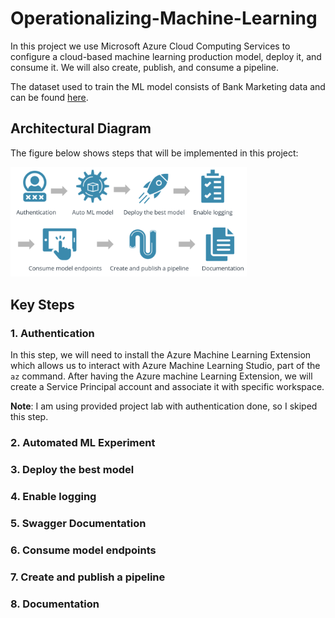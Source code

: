 # Operationalizing-Machine-Learning

In this project we use Microsoft Azure Cloud Computing Services to configure a cloud-based machine learning production model, deploy it, and consume it. We will also create, publish, and consume a pipeline. 

The dataset used to train the ML model consists of Bank Marketing data and can be found [here](https://automlsamplenotebookdata.blob.core.windows.net/automl-sample-notebook-data/bankmarketing_train.csv).

## Architectural Diagram
The figure below shows steps that will be implemented in this project:

<img src="images/end-to-end-ml.png" width=75%>

## Key Steps

### 1. Authentication
In this step, we will need to install the Azure Machine Learning Extension which allows us to interact with Azure Machine Learning Studio, part of the `az` command. After having the Azure machine Learning Extension, we will create a Service Principal account and associate it with specific workspace. 

**Note**: I am using provided project lab with authentication done, so I skiped this step.

### 2. Automated ML Experiment


### 3. Deploy the best model

### 4. Enable logging
### 5. Swagger Documentation
### 6. Consume model endpoints
### 7. Create and publish a pipeline
### 8. Documentation





